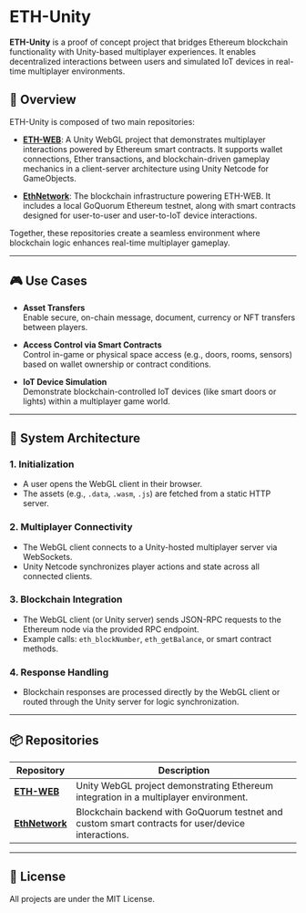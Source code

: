 # ETH-Unity

**ETH-Unity** is a proof of concept project that bridges Ethereum blockchain functionality with Unity-based multiplayer experiences. It enables decentralized interactions between users and simulated IoT devices in real-time multiplayer environments.

## 🚀 Overview

ETH-Unity is composed of two main repositories:

- [**ETH-WEB**](https://github.com/ETH-Unity/ETH-WEB): A Unity WebGL project that demonstrates multiplayer interactions powered by Ethereum smart contracts. It supports wallet connections, Ether transactions, and blockchain-driven gameplay mechanics in a client-server architecture using Unity Netcode for GameObjects.

- [**EthNetwork**](https://github.com/ETH-Unity/EthNetwork): The blockchain infrastructure powering ETH-WEB. It includes a local GoQuorum Ethereum testnet, along with smart contracts designed for user-to-user and user-to-IoT device interactions.

Together, these repositories create a seamless environment where blockchain logic enhances real-time multiplayer gameplay.

---

## 🎮 Use Cases

- **Asset Transfers**  
  Enable secure, on-chain message, document, currency or NFT transfers between players.

- **Access Control via Smart Contracts**  
  Control in-game or physical space access (e.g., doors, rooms, sensors) based on wallet ownership or contract conditions.

- **IoT Device Simulation**  
  Demonstrate blockchain-controlled IoT devices (like smart doors or lights) within a multiplayer game world.

---

## 🔁 System Architecture

### 1. Initialization
- A user opens the WebGL client in their browser.
- The assets (e.g., `.data`, `.wasm`, `.js`) are fetched from a static HTTP server.

### 2. Multiplayer Connectivity
- The WebGL client connects to a Unity-hosted multiplayer server via WebSockets.
- Unity Netcode synchronizes player actions and state across all connected clients.

### 3. Blockchain Integration
- The WebGL client (or Unity server) sends JSON-RPC requests to the Ethereum node via the provided RPC endpoint.
- Example calls: `eth_blockNumber`, `eth_getBalance`, or smart contract methods.

### 4. Response Handling
- Blockchain responses are processed directly by the WebGL client or routed through the Unity server for logic synchronization.

---

## 📦 Repositories

| Repository | Description |
|------------|-------------|
| [**ETH-WEB**](https://github.com/ETH-Unity/ETH-WEB) | Unity WebGL project demonstrating Ethereum integration in a multiplayer environment. |
| [**EthNetwork**](https://github.com/ETH-Unity/EthNetwork) | Blockchain backend with GoQuorum testnet and custom smart contracts for user/device interactions. |

---

## 📄 License

All projects are under the MIT License.

